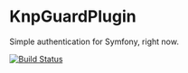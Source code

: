 # KnpGuardPlugin

Simple authentication for Symfony, right now.

[![Build Status](https://travis-ci.org/KnpUniversity/KnpUGuardBundle.svg?branch=master)](https://travis-ci.org/KnpUniversity/KnpUGuardBundle)

